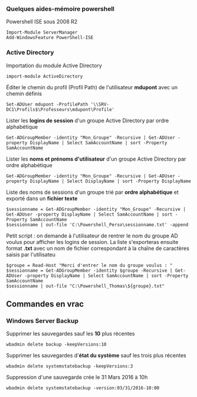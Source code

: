 ### Quelques aides-mémoire powershell

Powershell ISE sous 2008 R2

```
Import-Module ServerManager
Add-WindowsFeature PowerShell-ISE
```

### Active Directory

Importation du module Active Directory

```
import-module ActiveDirectory
```

Éditer le chemin du profil (Profil Path) de l'utilisateur **mdupont** avec un chemin définis

```
Set-ADUser mdupont -ProfilePath '\\SRV-DC1\Profils$\Professeurs\mdupont\Profile'
```

Lister les **logins de session** d'un groupe Active Directory par ordre alphabétique

```
Get-ADGroupMember -identity "Mon_Groupe" -Recursive | Get-ADUser -property DisplayName | Select SamAccountName | sort -Property SamAccountName
```

Lister les **noms et prénoms d'utilisateur** d'un groupe Active Directory par ordre alphabétique

```
Get-ADGroupMember -identity "Mon_Groupe" -Recursive | Get-ADUser -property DisplayName | Select DisplayName | sort -Property DisplayName
```

Liste des noms de sessions d'un groupe trié par **ordre alphabétique** et exporté dans un **fichier texte**

```
$sessionname = Get-ADGroupMember -identity "Mon_Groupe" -Recursive | Get-ADUser -property DisplayName | Select SamAccountName | sort -Property SamAccountName
$sessionname | out-file 'C:\Powershell_Perso\sessionname.txt' -append
```

Petit script : on demande à l'utilisateur de rentrer le nom du groupe AD voulus pour afficher les logins de session. La liste s'exporteras ensuite format **.txt** avec un nom de fichier correspondant à la chaîne de caractères saisis par l'utilisateu

```
$groupe = Read-Host "Merci d'entrer le nom du groupe voulus : "
$sessionname = Get-ADGroupMember -identity $groupe -Recursive | Get-ADUser -property DisplayName | Select SamAccountName | sort -Property SamAccountName
$sessionname | out-file "C:\Powershell_Thomas\${groupe}.txt"
```

## Commandes en vrac
### Windows Server Backup

Supprimer les sauvegardes sauf les **10** plus récentes

```
wbadmin delete backup -keepVersions:10
```

Supprimer les sauvegardes d'**état du système** sauf les trois plus récentes 

```
wbadmin delete systemstatebackup -keepVersions:3
```

Suppression d'une sauvegarde crée le 31 Mars 2016 à 10h 

```
wbadmin delete systemstatebackup -version:03/31/2016-10:00
```



